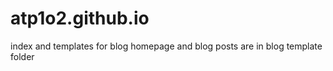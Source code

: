 # atp1o2.github.io

index and templates for blog homepage and blog posts are in blog template folder
